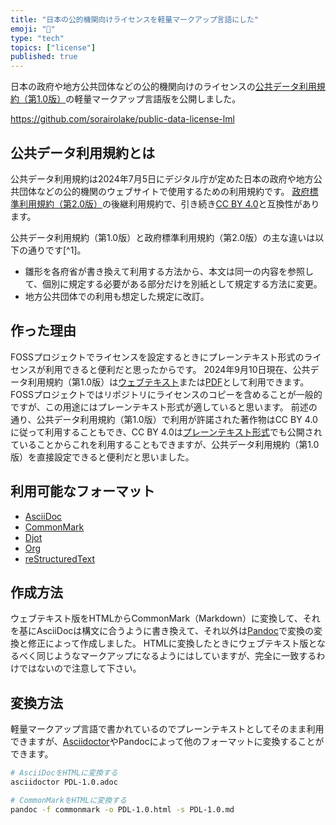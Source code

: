 ```yaml
---
title: "日本の公的機関向けライセンスを軽量マークアップ言語にした"
emoji: "📄"
type: "tech"
topics: ["license"]
published: true
---
```


日本の政府や地方公共団体などの公的機関向けのライセンスの[公共データ利用規約（第1.0版）](https://www.digital.go.jp/resources/open_data/public_data_license_v1.0)の軽量マークアップ言語版を公開しました。

https://github.com/sorairolake/public-data-license-lml

## 公共データ利用規約とは

公共データ利用規約は2024年7月5日にデジタル庁が定めた日本の政府や地方公共団体などの公的機関のウェブサイトで使用するための利用規約です。
[政府標準利用規約（第2.0版）](https://www.digital.go.jp/assets/contents/node/basic_page/field_ref_resources/f7fde41d-ffca-4b2a-9b25-94b8a701a037/70143e67/20220523_resources_data_betten_03.pdf)の後継利用規約で、引き続き[CC BY 4.0](https://creativecommons.org/licenses/by/4.0/legalcode.ja)と互換性があります。

公共データ利用規約（第1.0版）と政府標準利用規約（第2.0版）の主な違いは以下の通りです[^1]。

- 雛形を各府省が書き換えて利用する方法から、本文は同一の内容を参照して、個別に規定する必要がある部分だけを別紙として規定する方法に変更。
- 地方公共団体での利用も想定した規定に改訂。

## 作った理由

FOSSプロジェクトでライセンスを設定するときにプレーンテキスト形式のライセンスが利用できると便利だと思ったからです。
2024年9月10日現在、公共データ利用規約（第1.0版）は[ウェブテキスト](https://www.digital.go.jp/resources/open_data/public_data_license_v1.0)または[PDF](https://www.digital.go.jp/assets/contents/node/basic_page/field_ref_resources/f7fde41d-ffca-4b2a-9b25-94b8a701a037/24afdf33/20240705_resources_data_outline_05.pdf)として利用できます。
FOSSプロジェクトではリポジトリにライセンスのコピーを含めることが一般的ですが、この用途にはプレーンテキスト形式が適していると思います。
前述の通り、公共データ利用規約（第1.0版）で利用が許諾された著作物はCC BY 4.0に従って利用することもでき、CC BY 4.0は[プレーンテキスト形式](https://creativecommons.org/licenses/by/4.0/legalcode.txt)でも公開されていることからこれを利用することもできますが、公共データ利用規約（第1.0版）を直接設定できると便利だと思いました。

## 利用可能なフォーマット

- [AsciiDoc](https://asciidoc.org/)
- [CommonMark](https://commonmark.org/)
- [Djot](https://djot.net/)
- [Org](https://orgmode.org/)
- [reStructuredText](https://docutils.sourceforge.io/rst.html)

## 作成方法

ウェブテキスト版をHTMLからCommonMark（Markdown）に変換して、それを基にAsciiDocは構文に合うように書き換えて、それ以外は[Pandoc](https://pandoc.org/)で変換の変換と修正によって作成しました。
HTMLに変換したときにウェブテキスト版となるべく同じようなマークアップになるようにはしていますが、完全に一致するわけではないので注意して下さい。

## 変換方法

軽量マークアップ言語で書かれているのでプレーンテキストとしてそのまま利用できますが、[Asciidoctor](https://asciidoctor.org/)やPandocによって他のフォーマットに変換することができます。

```sh
# AsciiDocをHTMLに変換する
asciidoctor PDL-1.0.adoc

# CommonMarkをHTMLに変換する
pandoc -f commonmark -o PDL-1.0.html -s PDL-1.0.md
```
